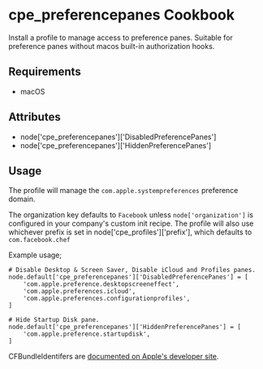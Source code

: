 cpe_preferencepanes Cookbook
========================
Install a profile to manage access to preference panes. Suitable for preference
panes without macos built-in authorization hooks.

Requirements
------------
* macOS

Attributes
----------
* node['cpe_preferencepanes']['DisabledPreferencePanes']
* node['cpe_preferencepanes']['HiddenPreferencePanes']

Usage
-----
The profile will manage the `com.apple.systempreferences` preference domain.

The organization key defaults to `Facebook` unless `node['organization']` is
configured in your company's custom init recipe. The profile will also use
whichever prefix is set in node['cpe_profiles']['prefix'], which defaults
to `com.facebook.chef`

Example usage;

```
# Disable Desktop & Screen Saver, Disable iCloud and Profiles panes.
node.default['cpe_preferencepanes']['DisabledPreferencePanes'] = [
    'com.apple.preference.desktopscreeneffect',
    'com.apple.preferences.icloud',
    'com.apple.preferences.configurationprofiles',
]

# Hide Startup Disk pane.
node.default['cpe_preferencepanes']['HiddenPreferencePanes'] = [
    'com.apple.preference.startupdisk',
]
```

CFBundleIdentifers are [documented on Apple's developer site](https://developer.apple.com/documentation/devicemanagement/systempreferences).
